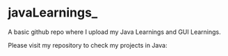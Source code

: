 # javaLearnings_
A basic github repo where I upload my Java Learnings and GUI Learnings.

Please visit my repository to check my projects in Java: 
